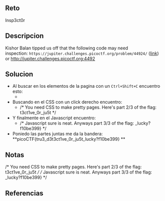 
## Reto
Insp3ct0r

## Descripcion

Kishor Balan tipped us off that the following code may need inspection: `https://jupiter.challenges.picoctf.org/problem/44924/` ([link](https://jupiter.challenges.picoctf.org/problem/44924/)) or http://jupiter.challenges.picoctf.org:4492
## Solucion
- Al buscar en los elementos de la pagina con un `Ctrl+Shift+C` encuentro esto:
	- <!-- Html is neat. Anyways have 1/3 of the flag: picoCTF{tru3_d3 -->
- Buscando en el CSS con un click derecho encuentro:
	- /* You need CSS to make pretty pages. Here's part 2/3 of the flag: t3ct1ve_0r_ju5t */
- Y finalmente en el Javascript encuentro:
	- /* Javascript sure is neat. Anyways part 3/3 of the flag: _lucky?f10be399} */
- Poniedo las partes juntas me da la bandera: **picoCTF{tru3_d3t3ct1ve_0r_ju5t_lucky?f10be399} **

## Notas


<!-- Html is neat. Anyways have 1/3 of the flag: picoCTF{tru3_d3 -->
/* You need CSS to make pretty pages. Here's part 2/3 of the flag: t3ct1ve_0r_ju5t */
/* Javascript sure is neat. Anyways part 3/3 of the flag: _lucky?f10be399} */

## Referencias
